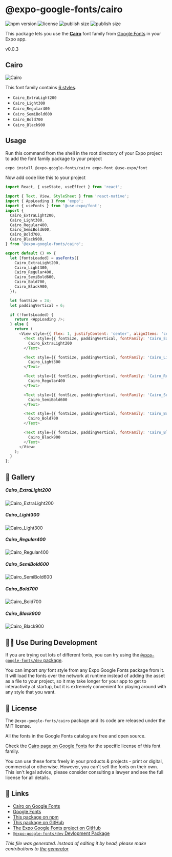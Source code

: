 # @expo-google-fonts/cairo

![npm version](https://flat.badgen.net/npm/v/@expo-google-fonts/cairo)
![license](https://flat.badgen.net/github/license/expo/google-fonts)
![publish size](https://flat.badgen.net/packagephobia/install/@expo-google-fonts/cairo)
![publish size](https://flat.badgen.net/packagephobia/publish/@expo-google-fonts/cairo)

This package lets you use the [**Cairo**](https://fonts.google.com/specimen/Cairo) font family from [Google Fonts](https://fonts.google.com/) in your Expo app.

v0.0.3

## Cairo

![Cairo](./font-family.png)

This font family contains [6 styles](#gallery).

- `Cairo_ExtraLight200`
- `Cairo_Light300`
- `Cairo_Regular400`
- `Cairo_SemiBold600`
- `Cairo_Bold700`
- `Cairo_Black900`

## Usage

Run this command from the shell in the root directory of your Expo project to add the font family package to your project
```sh
expo install @expo-google-fonts/cairo expo-font @use-expo/font
```

Now add code like this to your project
```js
import React, { useState, useEffect } from 'react';

import { Text, View, StyleSheet } from 'react-native';
import { AppLoading } from 'expo';
import { useFonts } from '@use-expo/font';
import {
  Cairo_ExtraLight200,
  Cairo_Light300,
  Cairo_Regular400,
  Cairo_SemiBold600,
  Cairo_Bold700,
  Cairo_Black900,
} from '@expo-google-fonts/cairo';

export default () => {
  let [fontsLoaded] = useFonts({
    Cairo_ExtraLight200,
    Cairo_Light300,
    Cairo_Regular400,
    Cairo_SemiBold600,
    Cairo_Bold700,
    Cairo_Black900,
  });

  let fontSize = 24;
  let paddingVertical = 6;

  if (!fontsLoaded) {
    return <AppLoading />;
  } else {
    return (
      <View style={{ flex: 1, justifyContent: 'center', alignItems: 'center' }}>
        <Text style={{ fontSize, paddingVertical, fontFamily: 'Cairo_ExtraLight200' }}>
          Cairo_ExtraLight200
        </Text>

        <Text style={{ fontSize, paddingVertical, fontFamily: 'Cairo_Light300' }}>
          Cairo_Light300
        </Text>

        <Text style={{ fontSize, paddingVertical, fontFamily: 'Cairo_Regular400' }}>
          Cairo_Regular400
        </Text>

        <Text style={{ fontSize, paddingVertical, fontFamily: 'Cairo_SemiBold600' }}>
          Cairo_SemiBold600
        </Text>

        <Text style={{ fontSize, paddingVertical, fontFamily: 'Cairo_Bold700' }}>
          Cairo_Bold700
        </Text>

        <Text style={{ fontSize, paddingVertical, fontFamily: 'Cairo_Black900' }}>
          Cairo_Black900
        </Text>
      </View>
    );
  }
};

```

## 🔡 Gallery

##### Cairo_ExtraLight200
![Cairo_ExtraLight200](./4f4138b4fc3c1369eee1151ad813f76e1b371364feb318c2dfed606c6c7a98dc.ttf.png)

##### Cairo_Light300
![Cairo_Light300](./22d57a326952ad111119348fad278153f66b456e3f1e1b3eba074a4dc167f96e.ttf.png)

##### Cairo_Regular400
![Cairo_Regular400](./1537c4e5a58de46dea37716791ce13157250bce598772e19adbf07abdaa2f5c0.ttf.png)

##### Cairo_SemiBold600
![Cairo_SemiBold600](./1f5b7f284695e2fd50ce750d2a479bcbdc7f701be3c33893f0773866193c8fba.ttf.png)

##### Cairo_Bold700
![Cairo_Bold700](./56f0547834a0a361e7216604988268770c085dcbd6f3241778f613b02d6db926.ttf.png)

##### Cairo_Black900
![Cairo_Black900](./4cf0e64d282c925bd689d2224fc9f34075e4586dbbebdbfa585ebab25a42059c.ttf.png)


## 👩‍💻 Use During Development

If you are trying out lots of different fonts, you can try using the [`@expo-google-fonts/dev` package](https://github.com/expo/google-fonts/tree/master/font-packages/dev#readme).

You can import *any* font style from any Expo Google Fonts package from it. It will load the fonts
over the network at runtime instead of adding the asset as a file to your project, so it may take longer
for your app to get to interactivity at startup, but it is extremely convenient
for playing around with any style that you want.

## 📖 License

The `@expo-google-fonts/cairo` package and its code are released under the MIT license.

All the fonts in the Google Fonts catalog are free and open source.

Check the [Cairo page on Google Fonts](https://fonts.google.com/specimen/Cairo) for the specific license of this font family.

You can use these fonts freely in your products & projects - print or digital, commercial or otherwise. However, you can't sell the fonts on their own. This isn't legal advice, please consider consulting a lawyer and see the full license for all details.

## 🔗 Links

- [Cairo on Google Fonts](https://fonts.google.com/specimen/Cairo)
- [Google Fonts](https://fonts.google.com/)
- [This package on npm](https://www.npmjs.com/package/@expo-google-fonts/cairo)
- [This package on GitHub](https://github.com/expo/google-fonts/tree/master/font-packages/cairo)
- [The Expo Google Fonts project on GitHub](https://github.com/expo/google-fonts)
- [`@expo-google-fonts/dev` Devlopment Package](https://github.com/expo/google-fonts/tree/master/font-packages/dev)


*This file was generated. Instead of editing it by head, please make contributions to [the generator](https://github.com/expo/google-fonts/tree/master/packages/generator)*

